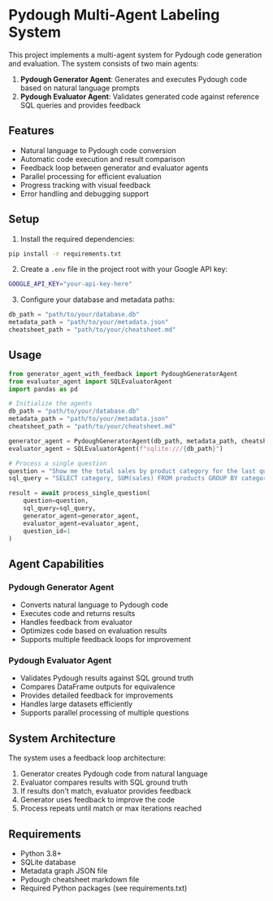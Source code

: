 # Pydough Multi-Agent Labeling System

This project implements a multi-agent system for Pydough code generation and evaluation. The system consists of two main agents:

1. **Pydough Generator Agent**: Generates and executes Pydough code based on natural language prompts
2. **Pydough Evaluator Agent**: Validates generated code against reference SQL queries and provides feedback

## Features

- Natural language to Pydough code conversion
- Automatic code execution and result comparison
- Feedback loop between generator and evaluator agents
- Parallel processing for efficient evaluation
- Progress tracking with visual feedback
- Error handling and debugging support

## Setup

1. Install the required dependencies:
```bash
pip install -r requirements.txt
```

2. Create a `.env` file in the project root with your Google API key:
```bash
GOOGLE_API_KEY="your-api-key-here"
```

3. Configure your database and metadata paths:
```python
db_path = "path/to/your/database.db"
metadata_path = "path/to/your/metadata.json"
cheatsheet_path = "path/to/your/cheatsheet.md"
```

## Usage

```python
from generator_agent_with_feedback import PydoughGeneratorAgent
from evaluator_agent import SQLEvaluatorAgent
import pandas as pd

# Initialize the agents
db_path = "path/to/your/database.db"
metadata_path = "path/to/your/metadata.json"
cheatsheet_path = "path/to/your/cheatsheet.md"

generator_agent = PydoughGeneratorAgent(db_path, metadata_path, cheatsheet_path)
evaluator_agent = SQLEvaluatorAgent(f"sqlite:///{db_path}")

# Process a single question
question = "Show me the total sales by product category for the last quarter"
sql_query = "SELECT category, SUM(sales) FROM products GROUP BY category"

result = await process_single_question(
    question=question,
    sql_query=sql_query,
    generator_agent=generator_agent,
    evaluator_agent=evaluator_agent,
    question_id=1
)
```

## Agent Capabilities

### Pydough Generator Agent
- Converts natural language to Pydough code
- Executes code and returns results
- Handles feedback from evaluator
- Optimizes code based on evaluation results
- Supports multiple feedback loops for improvement

### Pydough Evaluator Agent
- Validates Pydough results against SQL ground truth
- Compares DataFrame outputs for equivalence
- Provides detailed feedback for improvements
- Handles large datasets efficiently
- Supports parallel processing of multiple questions

## System Architecture

The system uses a feedback loop architecture:
1. Generator creates Pydough code from natural language
2. Evaluator compares results with SQL ground truth
3. If results don't match, evaluator provides feedback
4. Generator uses feedback to improve the code
5. Process repeats until match or max iterations reached


## Requirements

- Python 3.8+
- SQLite database
- Metadata graph JSON file
- Pydough cheatsheet markdown file
- Required Python packages (see requirements.txt)

